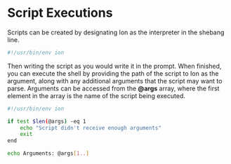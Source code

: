 # Script Executions

Scripts can be created by designating Ion as the interpreter in the shebang line.

```sh
#!/usr/bin/env ion
```

Then writing the script as you would write it in the prompt. When finished, you can execute the
shell by providing the path of the script to Ion as the argument, along with any additional
arguments that the script may want to parse. Arguments can be accessed from the **@args** array,
where the first element in the array is the name of the script being executed.

```sh
#!/usr/bin/env ion

if test $len(@args) -eq 1
    echo "Script didn't receive enough arguments"
    exit
end

echo Arguments: @args[1..]
```
